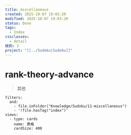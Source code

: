 ```yaml
---
title: miscellaneous
created: 2025-10-07 19:03:20
modified: 2025-10-07 19:03:20
status: Done
tags:
  - Index
cssclasses:
  - detail
级别: 3
project: "[[../Sudoku|Sudoku]]"
---
```


# rank-theory-advance

> 其他

```base
filters:
  and:
    - file.inFolder("Knowledge/Sudoku/11-miscellaneous")
    - '!file.hasTag("index")'
views:
  - type: cards
    name: 表格
    cardSize: 400
```
